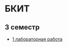 # БКИТ
## 3 семестр
  + [1 лабораторная работа](https://github.com/irina88-il/Test2/tree/main/БКИТ_ЛР_code/lab1/)
